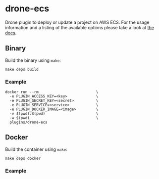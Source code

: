 # drone-ecs


Drone plugin to deploy or update a project on AWS ECS. For the usage information and a listing of the available options please take a look at [the docs](DOCS.md).

## Binary

Build the binary using `make`:

```
make deps build
```

### Example

```
docker run --rm                          \
  -e PLUGIN_ACCESS_KEY=<key>             \
  -e PLUGIN_SECRET_KEY=<secret>          \
  -e PLUGIN_SERVICE=<service>            \  
  -e PLUGIN_DOCKER_IMAGE=<image>         \
  -v $(pwd):$(pwd)                       \
  -w $(pwd)                              \
  plugins/drone-ecs
```

## Docker

Build the container using `make`:

```
make deps docker
```

### Example
